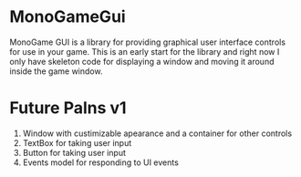 # MonoGameGui
MonoGame GUI is a library for providing graphical user interface controls for use in your game. This is an early start for the library and right now I only have skeleton code for displaying a window and moving it around inside the game window.

# Future Palns v1

1. Window with custimizable apearance and a container for other controls
2. TextBox for taking user input
3. Button for taking user input
4. Events model for responding to UI events
